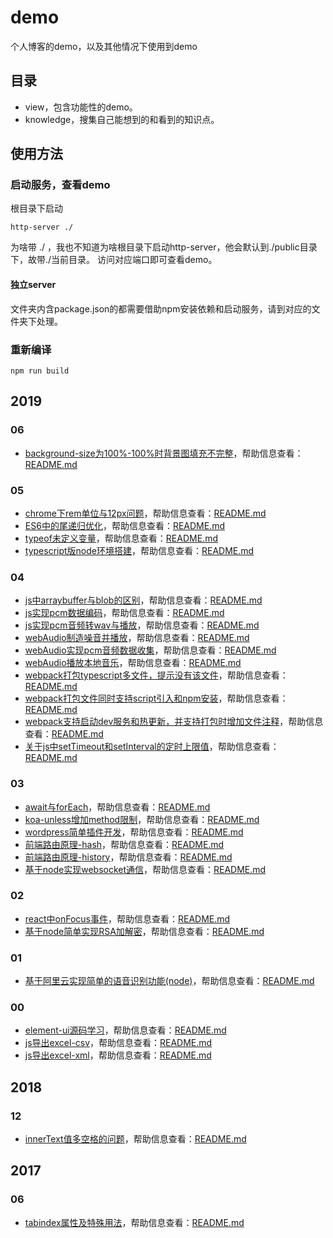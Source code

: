 # demo  
个人博客的demo，以及其他情况下使用到demo  

## 目录

+ view，包含功能性的demo。
+ knowledge，搜集自己能想到的和看到的知识点。

## 使用方法

### 启动服务，查看demo

根目录下启动  
```
http-server ./  
```
为啥带 ./ ，我也不知道为啥根目录下启动http-server，他会默认到./public目录下，故带./当前目录。
访问对应端口即可查看demo。  

#### 独立server

文件夹内含package.json的都需要借助npm安装依赖和启动服务，请到对应的文件夹下处理。

### 重新编译
```
npm run build
```

## 2019  

### 06  
+ [background-size为100%-100%时背景图填充不完整](view/2019/06/background-size为100%-100%时背景图填充不完整/index.html)，帮助信息查看：[README.md](view/2019/06/background-size为100%-100%时背景图填充不完整/README.md)  

### 05  
+ [chrome下rem单位与12px问题](view/2019/05/chrome下rem单位与12px问题/index.html)，帮助信息查看：[README.md](view/2019/05/chrome下rem单位与12px问题/README.md)  
+ [ES6中的尾递归优化](view/2019/05/ES6中的尾递归优化/index.html)，帮助信息查看：[README.md](view/2019/05/ES6中的尾递归优化/README.md)  
+ [typeof未定义变量](view/2019/05/typeof未定义变量/index.html)，帮助信息查看：[README.md](view/2019/05/typeof未定义变量/README.md)  
+ [typescript版node环境搭建](view/2019/05/typescript版node环境搭建)，帮助信息查看：[README.md](view/2019/05/typescript版node环境搭建/README.md)  

### 04  
+ [js中arraybuffer与blob的区别](view/2019/04/js中arraybuffer与blob的区别/index.html)，帮助信息查看：[README.md](view/2019/04/js中arraybuffer与blob的区别/README.md)  
+ [js实现pcm数据编码](view/2019/04/js实现pcm数据编码/index.html)，帮助信息查看：[README.md](view/2019/04/js实现pcm数据编码/README.md)  
+ [js实现pcm音频转wav与播放](view/2019/04/js实现pcm音频转wav与播放/index.html)，帮助信息查看：[README.md](view/2019/04/js实现pcm音频转wav与播放/README.md)  
+ [webAudio制造噪音并播放](view/2019/04/webAudio制造噪音并播放/index.html)，帮助信息查看：[README.md](view/2019/04/webAudio制造噪音并播放/README.md)  
+ [webAudio实现pcm音频数据收集](view/2019/04/webAudio实现pcm音频数据收集/index.html)，帮助信息查看：[README.md](view/2019/04/webAudio实现pcm音频数据收集/README.md)  
+ [webAudio播放本地音乐](view/2019/04/webAudio播放本地音乐/index.html)，帮助信息查看：[README.md](view/2019/04/webAudio播放本地音乐/README.md)  
+ [webpack打包typescript多文件，提示没有该文件](view/2019/04/webpack打包typescript多文件，提示没有该文件)，帮助信息查看：[README.md](view/2019/04/webpack打包typescript多文件，提示没有该文件/README.md)  
+ [webpack打包文件同时支持script引入和npm安装](view/2019/04/webpack打包文件同时支持script引入和npm安装)，帮助信息查看：[README.md](view/2019/04/webpack打包文件同时支持script引入和npm安装/README.md)  
+ [webpack支持启动dev服务和热更新，并支持打包时增加文件注释](view/2019/04/webpack支持启动dev服务和热更新，并支持打包时增加文件注释)，帮助信息查看：[README.md](view/2019/04/webpack支持启动dev服务和热更新，并支持打包时增加文件注释/README.md)  
+ [关于js中setTimeout和setInterval的定时上限值](view/2019/04/关于js中setTimeout和setInterval的定时上限值/index.html)，帮助信息查看：[README.md](view/2019/04/关于js中setTimeout和setInterval的定时上限值/README.md)  

### 03  
+ [await与forEach](view/2019/03/await与forEach/index.html)，帮助信息查看：[README.md](view/2019/03/await与forEach/README.md)  
+ [koa-unless增加method限制](view/2019/03/koa-unless增加method限制/index.html)，帮助信息查看：[README.md](view/2019/03/koa-unless增加method限制/README.md)  
+ [wordpress简单插件开发](view/2019/03/wordpress简单插件开发/index.html)，帮助信息查看：[README.md](view/2019/03/wordpress简单插件开发/README.md)  
+ [前端路由原理-hash](view/2019/03/前端路由原理-hash/index.html)，帮助信息查看：[README.md](view/2019/03/前端路由原理-hash/README.md)  
+ [前端路由原理-history](view/2019/03/前端路由原理-history/index.html)，帮助信息查看：[README.md](view/2019/03/前端路由原理-history/README.md)  
+ [基于node实现websocket通信](view/2019/03/基于node实现websocket通信)，帮助信息查看：[README.md](view/2019/03/基于node实现websocket通信/README.md)  

### 02  
+ [react中onFocus事件](view/2019/02/react中onFocus事件)，帮助信息查看：[README.md](view/2019/02/react中onFocus事件/README.md)  
+ [基于node简单实现RSA加解密](view/2019/02/基于node简单实现RSA加解密)，帮助信息查看：[README.md](view/2019/02/基于node简单实现RSA加解密/README.md)  

### 01  
+ [基于阿里云实现简单的语音识别功能(node)](view/2019/01/基于阿里云实现简单的语音识别功能(node))，帮助信息查看：[README.md](view/2019/01/基于阿里云实现简单的语音识别功能(node)/README.md)  

### 00  
+ [element-ui源码学习](view/2019/00/element-ui源码学习/index.html)，帮助信息查看：[README.md](view/2019/00/element-ui源码学习/README.md)  
+ [js导出excel-csv](view/2019/00/js导出excel-csv/index.html)，帮助信息查看：[README.md](view/2019/00/js导出excel-csv/README.md)  
+ [js导出excel-xml](view/2019/00/js导出excel-xml/index.html)，帮助信息查看：[README.md](view/2019/00/js导出excel-xml/README.md)  

## 2018  

### 12  
+ [innerText值多空格的问题](view/2018/12/innerText值多空格的问题/index.html)，帮助信息查看：[README.md](view/2018/12/innerText值多空格的问题/README.md)  

## 2017  

### 06  
+ [tabindex属性及特殊用法](view/2017/06/tabindex属性及特殊用法/index.html)，帮助信息查看：[README.md](view/2017/06/tabindex属性及特殊用法/README.md)  